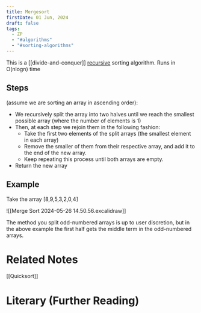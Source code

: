 ```yaml
---
title: Mergesort
firstDate: 01 Jun, 2024
draft: false
tags:
  - ZP
  - "#algorithms"
  - "#sorting-algorithms"
---
```

This is a [[divide-and-conquer]] [recursive](Recursion) sorting algorithm. Runs in O(nlogn) time

## Steps 
(assume we are sorting an array in ascending order):
- We recursively split the array into two halves until we reach the smallest possible array (where the number of elements is 1)
- Then, at each step we rejoin them in the following fashion:
	- Take the first two elements of the split arrays (the smallest element in each array)
	- Remove the smaller of them from their respective array, and add it to the end of the new array.
	- Keep repeating this process until both arrays are empty.
- Return the new array

## Example

Take the array \[8,9,5,3,2,0,4]

![[Merge Sort 2024-05-26 14.50.56.excalidraw]]

The method you split odd-numbered arrays is up to user discretion, but in the above example the first half gets the middle term in the odd-numbered arrays.
# Related Notes
[[Quicksort]]

# Literary (Further Reading)